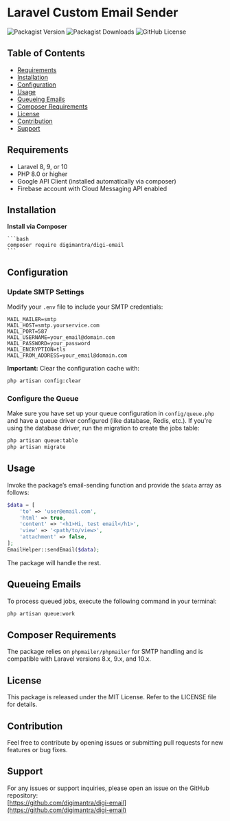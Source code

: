 # Laravel Custom Email Sender

![Packagist Version](https://img.shields.io/packagist/v/digimantra/digi-email)
![Packagist Downloads](https://img.shields.io/packagist/dt/digimantra/digi-email)
![GitHub License](https://img.shields.io/github/license/digimantra/digi-email?style=flat-square)

## Table of Contents

- [Requirements](#requirements)
- [Installation](#installation)
- [Configuration](#configuration)
- [Usage](#usage)
- [Queueing Emails](#Queueing-Emails)
- [Composer Requirements](#Composer-Requirements)
- [License](#license)
- [Contribution](#contribution)
- [Support](#support)

## Requirements

- Laravel 8, 9, or 10
- PHP 8.0 or higher
- Google API Client (installed automatically via composer)
- Firebase account with Cloud Messaging API enabled

## Installation

**Install via Composer**

    ```bash
    composer require digimantra/digi-email
    ```

## Configuration

### Update SMTP Settings

Modify your `.env` file to include your SMTP credentials:

```env
MAIL_MAILER=smtp
MAIL_HOST=smtp.yourservice.com
MAIL_PORT=587
MAIL_USERNAME=your_email@domain.com
MAIL_PASSWORD=your_password
MAIL_ENCRYPTION=tls
MAIL_FROM_ADDRESS=your_email@domain.com
```

**Important:** Clear the configuration cache with:

```bash
php artisan config:clear
```

### Configure the Queue

Make sure you have set up your queue configuration in `config/queue.php` and have a queue driver configured (like database, Redis, etc.). If you're using the database driver, run the migration to create the jobs table:

```bash
php artisan queue:table
php artisan migrate
```

## Usage

Invoke the package’s email-sending function and provide the `$data` array as follows:

```php
$data = [
    'to' => 'user@email.com',
    'html' => true,
    'content' => '<h1>Hi, test email</h1>',
    'view' => '<path/to/view>',
    'attachment' => false,
];
EmailHelper::sendEmail($data);
```

The package will handle the rest.

## Queueing Emails

To process queued jobs, execute the following command in your terminal:

```bash
php artisan queue:work
```

## Composer Requirements

The package relies on `phpmailer/phpmailer` for SMTP handling and is compatible with Laravel versions 8.x, 9.x, and 10.x.

## License

This package is released under the MIT License. Refer to the LICENSE file for details.

## Contribution
Feel free to contribute by opening issues or submitting pull requests for new features or bug fixes.

## Support

For any issues or support inquiries, please open an issue on the GitHub repository:  
[https://github.com/digimantra/digi-email](https://github.com/digimantra/digi-email)
```